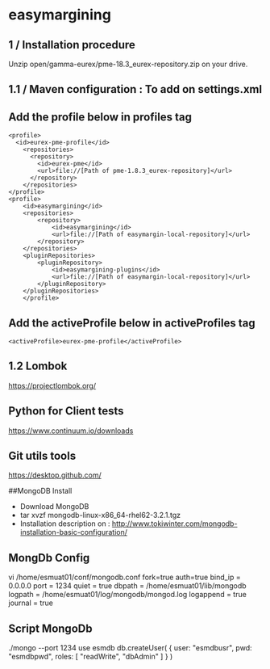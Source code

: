 # easymargining

## 1 / Installation procedure

Unzip open/gamma-eurex/pme-18.3_eurex-repository.zip on your drive.

## 1.1 / Maven configuration : To add on settings.xml
## Add the profile below in profiles tag
	<profile>
      <id>eurex-pme-profile</id>
        <repositories>
          <repository>
            <id>eurex-pme</id>
            <url>file://[Path of pme-1.8.3_eurex-repository]</url>
          </repository>
        </repositories>
    </profile>
    <profile>
        <id>easymargining</id>
        <repositories>
            <repository>
                <id>easymargining</id>
                <url>file://[Path of easymargin-local-repository]</url>
            </repository>
        </repositories>
        <pluginRepositories>
            <pluginRepository>
                <id>easymargining-plugins</id>
                <url>file://[Path of easymargin-local-repository]</url>
            </pluginRepository>
        </pluginRepositories>
    	</profile>
## Add the activeProfile below in activeProfiles tag
    <activeProfile>eurex-pme-profile</activeProfile>

## 1.2 Lombok
https://projectlombok.org/

## Python for Client tests
https://www.continuum.io/downloads

## Git utils tools
https://desktop.github.com/


##MongoDB Install
- Download MongoDB
- tar xvzf mongodb-linux-x86_64-rhel62-3.2.1.tgz
- Installation description on : http://www.tokiwinter.com/mongodb-installation-basic-configuration/

## MongDb Config
vi /home/esmuat01/conf/mongodb.conf
fork=true
auth=true
bind_ip = 0.0.0.0
port = 1234
quiet = true
dbpath = /home/esmuat01/lib/mongodb
logpath = /home/esmuat01/log/mongodb/mongod.log
logappend = true
journal = true

## Script MongoDb
./mongo --port 1234
use esmdb
db.createUser(
   {
     user: "esmdbusr",
     pwd: "esmdbpwd",
     roles: [ "readWrite", "dbAdmin" ]
   }
)